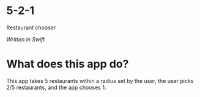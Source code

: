 # 5-2-1
Restaurant chooser

*Written in Swift*

# What does this app do?
This app takes 5 restaurants within a radius set by the user, the user picks 2/5 restaurants, and the app chooses 1.
